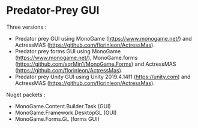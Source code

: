 # Predator-Prey GUI

Three versions :
 - Predator prey GUI using MonoGame (https://www.monogame.net/) and ActressMAS (https://github.com/florinleon/ActressMas).
 - Predator prey forms GUI using MonoGame (https://www.monogame.net/), MonoGame.forms (https://github.com/sqrMin1/MonoGame.Forms) and ActressMAS (https://github.com/florinleon/ActressMas).
 - Predator prey Unity GUI using Unity 2019.4.14f1 (https://unity.com) and ActressMAS (https://github.com/florinleon/ActressMas).

Nuget packets :
 - MonoGame.Content.Builder.Task (GUI)
 - MonoGame.Framework.DesktopGL (GUI)
 - MonoGame.Forms.GL (forms GUI)

